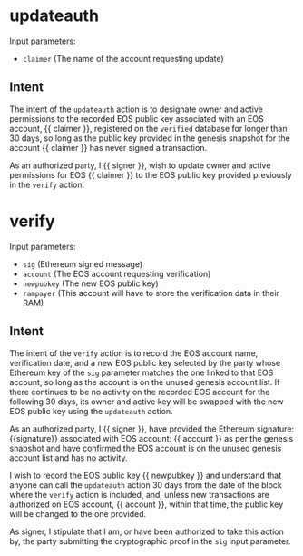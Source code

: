 <h1 class="contract">updateauth</h1>

Input parameters:

* `claimer` (The name of the account requesting update)

## Intent

The intent of the `updateauth` action is to designate owner and active permissions to the recorded EOS public key associated with an EOS account, {{ claimer }}, registered on the `verified` database for longer than 30 days, so long as the public key provided in the genesis snapshot for the account {{ claimer }} has never signed a transaction.

As an authorized party, I {{ signer }}, wish to update owner and active permissions for EOS {{ claimer }} to the EOS public key provided previously in the `verify` action. 


<h1 class="contract">verify</h1>

Input parameters:

* `sig` (Ethereum signed message)
* `account` (The EOS account requesting verification)
* `newpubkey` (The new EOS public key)
* `rampayer` (This account will have to store the verification data in their RAM)

## Intent

The intent of the `verify` action is to record the EOS account name, verification date, and a new EOS public key selected by the party whose Ethereum key of the `sig` parameter matches the one linked to that EOS account, so long as the account is on the unused genesis account list. If there continues to be no activity on the recorded EOS account for the following 30 days, its owner and active key will be swapped with the new EOS public key using the `updateauth` action.

As an authorized party, I {{ signer }}, have provided the Ethereum signature: {{signature}} associated with EOS account: {{ account }} as per the genesis snapshot and have confirmed the EOS account is on the unused genesis account list and has no activity.

I wish to record the EOS public key {{ newpubkey }} and understand that anyone can call the `updateauth` action 30 days from the date of the block where the `verify` action is included, and, unless new transactions are authorized on EOS account, {{ account }}, within that time, the public key will be changed to the one provided. 

As signer, I stipulate that I am, or have been authorized to take this action by, the party submitting the cryptographic proof in the `sig` input parameter.

